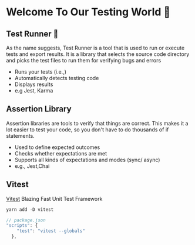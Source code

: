 # Welcome To Our Testing World 🧪

## Test Runner 🏃

As the name suggests, Test Runner is a tool that is used to run or execute tests and export results. It is a library that selects the source code directory and picks the test files to run them for verifying bugs and errors

- Runs your tests (i.e.,)
- Automatically detects testing code
- Displays results
- e.g Jest, Karma

## Assertion Library

Assertion libraries are tools to verify that things are correct. This makes it a lot easier to test your code, so you don't have to do thousands of if statements.

- Used to define expected outcomes
- Checks whether expectations are met
- Supports all kinds of expectations and modes (sync/ async)
- e.g., Jest,Chai

## Vitest

<a href="https://vitest.dev/">Vitest</a> Blazing Fast Unit Test Framework

```js
yarn add -D vitest

// package.json
"scripts": {
    "test": "vitest --globals"
  },
```
